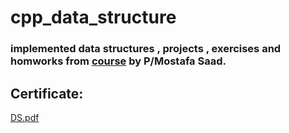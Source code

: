 # cpp_data_structure
### implemented data structures , projects , exercises and homworks from [course](https://www.udemy.com/course/dscpp-skills/?couponCode=ST22FS22724) by P/Mostafa Saad.
## Certificate:


[DS.pdf](https://github.com/lolooppo/CsGetSkilled-Data-Structures/files/14413057/DS.pdf)
